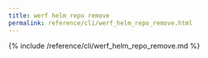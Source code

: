 ```yaml
---
title: werf helm repo remove
permalink: reference/cli/werf_helm_repo_remove.html
---
```


{% include /reference/cli/werf_helm_repo_remove.md %}
